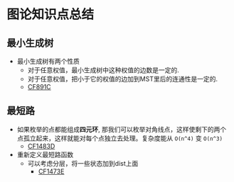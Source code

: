 # 图论知识点总结
## 最小生成树
  - 最小生成树有两个性质
    - 对于任意权值，最小生成树中这种权值的边数是一定的.
    - 对于任意权值，把小于它的权值的边加到MST里后的连通性是一定的.
    - [CF891C](../codeforces/800-899/891C.cpp)

## 最短路
- 如果枚举的点都能组成**四元环**, 那我们可以枚举对角线点，这样使剩下的两个点孤立起来，这样就能对每个点独立去处理。复杂度能从 `O(n^4)` 变 `O(n^3)`
  - [CF1483D](../codeforces/1400-1499/1483D.cpp)
- 重新定义最短路函数
  - 可以考虑分层，将一些状态加到dist上面
    - [CF1473E](../codeforces/1400-1499/1473E.cpp)